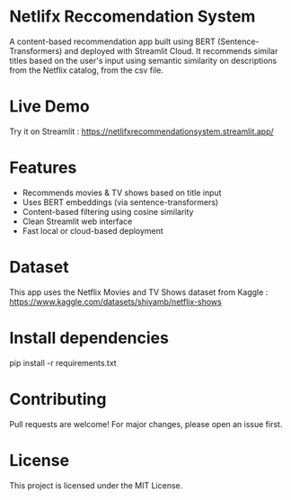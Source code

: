 # Netlifx Reccomendation System

A content-based recommendation app built using BERT (Sentence-Transformers) and deployed with Streamlit Cloud. It recommends similar titles based on the user's input using semantic similarity on descriptions from the Netflix catalog, from the csv file.

# Live Demo
Try it on Streamlit : https://netlifxrecommendationsystem.streamlit.app/

#  Features
- Recommends movies & TV shows based on title input
- Uses BERT embeddings (via sentence-transformers)
- Content-based filtering using cosine similarity
- Clean Streamlit web interface
- Fast local or cloud-based deployment

# Dataset
This app uses the Netflix Movies and TV Shows dataset from Kaggle : https://www.kaggle.com/datasets/shivamb/netflix-shows

# Install dependencies
pip install -r requirements.txt

# Contributing
Pull requests are welcome! For major changes, please open an issue first.

# License
This project is licensed under the MIT License.
